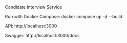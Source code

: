 Candidate Interview Service

Run with Docker Compose:
docker compose up -d --build

API: http://localhost:3000

Swagger: http://localhost:3000/docs
